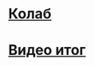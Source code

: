 # [Колаб](https://colab.research.google.com/drive/193abiOfu3ZitooVcn_JsKtk9Ig0qZIpb?usp=sharing)
# [Видео итог](https://drive.google.com/file/d/1jjOubqNN2A42Ce-d_w_nDbY8L89iyfey/view?usp=sharing)

